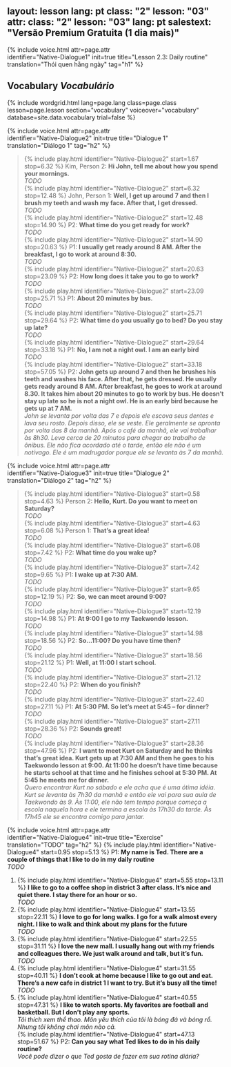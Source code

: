 layout: lesson
lang: pt
class: "2"
lesson: "03"
attr:
  class: "2"
  lesson: "03"
  lang: pt
salestext: "Versão Premium Gratuita (1 dia mais)"
---


{%  include voice.html attr=page.attr  
	identifier="Native-Dialogue1"  init=true
	title="Lesson 2.3: Daily routine"        
	translation="Thói quen hằng ngày"
    tag="h1" %}


## Vocabulary   *Vocabulário*

{% include wordgrid.html lang=page.lang
		class=page.class 
		lesson=page.lesson 
		section="vocabulary"
		voiceover="vocabulary"
		database=site.data.vocabulary 
		trial=false %}

{%  include voice.html attr=page.attr  
	identifier="Native-Dialogue2"  init=true
	title="Dialogue 1"        
	translation="Diálogo 1"
    tag="h2" %}

> {% include play.html identifier="Native-Dialogue2" start=1.67 stop=6.32 %} Kim, Person 2: **Hi John, tell me about how you spend your mornings.**  
> *TODO*   
> {% include play.html identifier="Native-Dialogue2" start=6.32 stop=12.48 %} John, Person 1: **Well, I get up around 7 and then I brush my teeth and wash my face. After that, I get dressed.**   
> *TODO*   
> {% include play.html identifier="Native-Dialogue2" start=12.48 stop=14.90 %} P2: **What time do you get ready for work?**   
> *TODO*  
> {% include play.html identifier="Native-Dialogue2" start=14.90 stop=20.63 %} P1: **I usually get ready around 8 AM. After the breakfast, I go to work at around 8:30.**  
> *TODO*   
> {% include play.html identifier="Native-Dialogue2" start=20.63 stop=23.09 %} P2: **How long does it take you to go to work?**   
> *TODO*   
> {% include play.html identifier="Native-Dialogue2" start=23.09 stop=25.71 %} P1: **About 20 minutes by bus.**  
> *TODO*   
> {% include play.html identifier="Native-Dialogue2" start=25.71 stop=29.64 %} P2: **What time do you usually go to bed? Do you stay up late?**  
> *TODO*   
> {% include play.html identifier="Native-Dialogue2" start=29.64 stop=33.18 %} P1: **No, I am not a night owl. I am an early bird**   
> *TODO*   
> {% include play.html identifier="Native-Dialogue2" start=33.18 stop=57.05 %} P2: **John gets up around 7 and then he brushes his teeth and washes his face. After that, he gets dressed. He usually gets ready around 8 AM. After breakfast, he goes to work at around 8.30. It takes him about 20 minutes to go to work by bus. He doesn’t stay up late so he is not a night owl. He is an early bird because he gets up at 7 AM.**  
> *John se levanta por volta das 7 e depois ele escova seus dentes e lava seu rosto. Depois disso, ele se veste. Ele geralmente se apronta por volta das 8 da manhã. Após o café da manhã, ele vai trabalhar às 8h30. Leva cerca de 20 minutos para chegar ao trabalho de ônibus. Ele não fica acordado até o tarde, então ele não é um notívago. Ele é um madrugador porque ele se levanta às 7 da manhã.*   
 
{%  include voice.html attr=page.attr  
	identifier="Native-Dialogue3"  init=true
	title="Dialogue 2"        
	translation="Diálogo 2"
    tag="h2" %} 
 
> {% include play.html identifier="Native-Dialogue3" start=0.58 stop=4.63 %} Person 2: **Hello, Kurt. Do you want to meet on Saturday?**   
> *TODO*  
> {% include play.html identifier="Native-Dialogue3" start=4.63 stop=6.08 %} Person 1: **That’s a great idea!**  
> *TODO*   
> {% include play.html identifier="Native-Dialogue3" start=6.08 stop=7.42 %} P2: **What time do you wake up?**   
> *TODO*   
> {% include play.html identifier="Native-Dialogue3" start=7.42 stop=9.65 %} P1: **I wake up at 7:30 AM.**   
> *TODO*   
> {% include play.html identifier="Native-Dialogue3" start=9.65 stop=12.19 %} P2: **So, we can meet around 9:00?**  
> *TODO*   
> {% include play.html identifier="Native-Dialogue3" start=12.19 stop=14.98 %} P1: **At 9:00 I go to my Taekwondo lesson.**  
> *TODO*   
> {% include play.html identifier="Native-Dialogue3" start=14.98 stop=18.56 %} P2: **So…11:00? Do you have time then?**   
> *TODO*  
> {% include play.html identifier="Native-Dialogue3" start=18.56 stop=21.12 %} P1: **Well, at 11:00 I start school.**  
> *TODO*   
> {% include play.html identifier="Native-Dialogue3" start=21.12 stop=22.40 %} P2: **When do you finish?**  
> *TODO*  
> {% include play.html identifier="Native-Dialogue3" start=22.40 stop=27.11 %} P1: **At 5:30 PM. So let’s meet at 5:45 – for dinner?**  
> *TODO*  
> {% include play.html identifier="Native-Dialogue3" start=27.11 stop=28.36 %} P2: **Sounds great!**   
> *TODO*     
>{% include play.html identifier="Native-Dialogue3" start=28.36 stop=47.96 %} P2: **I want to meet Kurt on Saturday and he thinks that’s great idea. Kurt gets up at 7:30 AM and then he goes to his Taekwondo lesson at 9:00. At 11:00 he doesn’t have time because he starts school at that time and he finishes school at 5:30 PM. At 5:45 he meets me for dinner.**    
> *Quero encontrar Kurt no sábado e ele acha que é uma ótima idéia. Kurt se levanta às 7h30 da manhã e então ele vai para sua aula de Taekwondo às 9. Às 11:00, ele não tem tempo porque começa a escola naquela hora e ele termina a escola às 17h30 da tarde. Às 17h45 ele se encontra comigo para jantar.*  


{%  include voice.html attr=page.attr  
	identifier="Native-Dialogue4"  init=true
	title="Exercise"        
	translation="TODO"
    tag="h2" %} 
{% include play.html identifier="Native-Dialogue4" start=0.95 stop=5.13 %} P1: **My name is Ted. There are a couple of things that I like to do in my daily routine**  
*TODO*  
1. {% include play.html identifier="Native-Dialogue4" start=5.55 stop=13.11 %} **I like to go to a coffee shop in district 3 after class. It’s nice and quiet there. I stay there for an hour or so.**   
*TODO*   
2. {% include play.html identifier="Native-Dialogue4" start=13.55 stop=22.11 %} **I love to go for long walks. I go for a walk almost every night. I like to walk and think about my plans for the future**   
*TODO*   
3. {% include play.html identifier="Native-Dialogue4" start=22.55 stop=31.11 %} **I love the new mall. I usually hang out with my friends and colleagues there. We just walk around and talk, but it’s fun.**   
*TODO*   
4. {% include play.html identifier="Native-Dialogue4" start=31.55 stop=40.11 %} **I don’t cook at home because I like to go out and eat. There’s a new cafe in district 1 I want to try. But it’s busy all the time!**    
*TODO*    
5. {% include play.html identifier="Native-Dialogue4" start=40.55 stop=47.31 %} **I like to watch sports. My favorites are football and basketball. But I don’t play any sports.**    
*Tôi thích xem thể thao. Môn yêu thích của tôi là bóng đá và bóng rổ. Nhưng tôi không chơi môn nào cả.*    
{% include play.html identifier="Native-Dialogue4" start=47.13 stop=51.67 %} P2: **Can you say what Ted likes to do in his daily routine?**   
*Você pode dizer o que Ted gosta de fazer em sua rotina diária?*   
